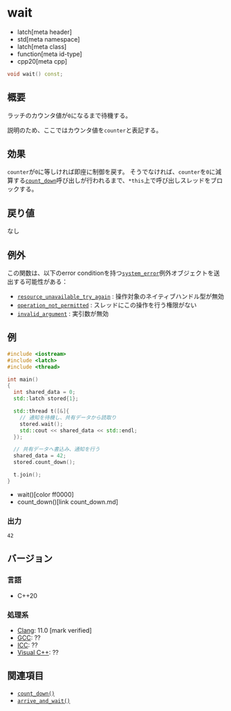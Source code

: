 # wait
* latch[meta header]
* std[meta namespace]
* latch[meta class]
* function[meta id-type]
* cpp20[meta cpp]

```cpp
void wait() const;
```

## 概要
ラッチのカウンタ値が`0`になるまで待機する。

説明のため、ここではカウンタ値を`counter`と表記する。


## 効果
`counter`が`0`に等しければ即座に制御を戻す。
そうでなければ、`counter`を`0`に減算する[`count_down`](count_down.md)呼び出しが行われるまで、`*this`上で呼び出しスレッドをブロックする。


## 戻り値
なし


## 例外
この関数は、以下のerror conditionを持つ[`system_error`](/reference/system_error/system_error.md)例外オブジェクトを送出する可能性がある：

- [`resource_unavailable_try_again`](/reference/system_error/errc.md) : 操作対象のネイティブハンドル型が無効
- [`operation_not_permitted`](/reference/system_error/errc.md) : スレッドにこの操作を行う権限がない
- [`invalid_argument`](/reference/system_error/errc.md) : 実引数が無効


## 例
```cpp example
#include <iostream>
#include <latch>
#include <thread>

int main()
{
  int shared_data = 0;
  std::latch stored{1};

  std::thread t([&]{
    // 通知を待機し、共有データから読取り
    stored.wait();
    std::cout << shared_data << std::endl;
  });

  // 共有データへ書込み、通知を行う
  shared_data = 42;
  stored.count_down();

  t.join();
}
```
* wait()[color ff0000]
* count_down()[link count_down.md]

### 出力
```
42
```


## バージョン
### 言語
- C++20

### 処理系
- [Clang](/implementation.md#clang): 11.0 [mark verified]
- [GCC](/implementation.md#gcc): ??
- [ICC](/implementation.md#icc): ??
- [Visual C++](/implementation.md#visual_cpp): ??


## 関連項目
- [`count_down()`](count_down.md)
- [`arrive_and_wait()`](arrive_and_wait.md)

